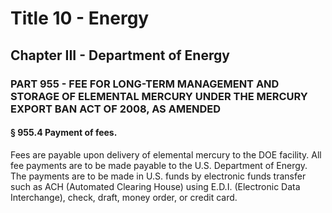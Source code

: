 
# Title 10 - Energy
## Chapter III - Department of Energy
### PART 955 - FEE FOR LONG-TERM MANAGEMENT AND STORAGE OF ELEMENTAL MERCURY UNDER THE MERCURY EXPORT BAN ACT OF 2008, AS AMENDED
#### § 955.4 Payment of fees.

Fees are payable upon delivery of elemental mercury to the DOE facility. All fee payments are to be made payable to the U.S. Department of Energy. The payments are to be made in U.S. funds by electronic funds transfer such as ACH (Automated Clearing House) using E.D.I. (Electronic Data Interchange), check, draft, money order, or credit card.
